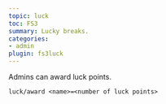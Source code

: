 ```yaml
---
topic: luck
toc: FS3
summary: Lucky breaks.
categories:
- admin
plugin: fs3luck
---
```

Admins can award luck points.

`luck/award <name>=<number of luck points>`
